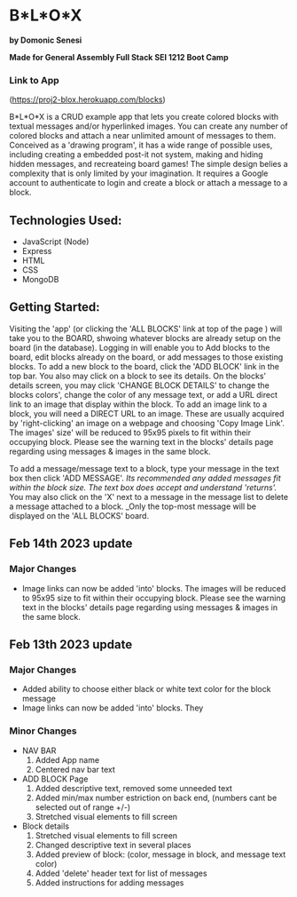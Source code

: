 # B\*L\*O\*X
**by Domonic Senesi**

**Made for General Assembly Full Stack SEI 1212 Boot Camp**

### Link to App
(https://proj2-blox.herokuapp.com/blocks)

B\*L\*O\*X is a CRUD example app that lets you create colored blocks with textual messages and/or hyperlinked images. You can create any number of colored blocks and attach a near unlimited amount of messages to them. Conceived as a 'drawing program', it has a wide range of possible uses, including creating a embedded post-it not system, making and hiding hidden messages, and recreateing board games! The simple design belies a complexity that is only limited by your imagination. It requires a Google account to authenticate to login and create a block or attach a message to a block.

## Technologies Used: 
* JavaScript (Node)
* Express 
* HTML 
* CSS
* MongoDB

## Getting Started: 

Visiting the 'app' (or clicking the 'ALL BLOCKS' link at top of the page ) will take you to the BOARD, shwoing whatever blocks are already setup on the board (in the database). Logging in will enable you to Add blocks to the board, edit blocks already on the board, or add messages to those existing blocks. To add a new block to the board, click the 'ADD BLOCK' link in the top bar. You also may click on a block to see its details. On the blocks' details screen, you may click 'CHANGE BLOCK DETAILS' to change the blocks colors', change the color of any message text, or add a URL direct link to an image that display within the block. To add an image link to a block, you will need a DIRECT URL to an image. These are usually acquired by 'right-clicking' an image on a webpage and choosing 'Copy Image Link'. The images' size' will be reduced to 95x95 pixels to fit within their occupying block. Please see the warning text in the blocks' details page regarding using messages & images in the same block.

To add a message/message text to a block, type your message in the text box then click 'ADD MESSAGE'. _Its recommended any added messages fit within the block size. The text box does accept and understand 'returns'._ You may also click on the 'X' next to a message in the message list to delete a message attached to a block. _Only the top-most message will be displayed on the 'ALL BLOCKS' board.


## Feb 14th 2023 update

### Major Changes

* Image links can now be added 'into' blocks. The images will be reduced to 95x95 size to fit within their occupying block. Please see the warning text in the blocks'  details page regarding using messages & images in the same block.



## Feb 13th 2023 update


### Major Changes

* Added ability to choose either black or white text color for the block message
* Image links can now be added 'into' blocks. They 

### Minor Changes

* NAV BAR
    1. Added App name
    2. Centered nav bar text
* ADD BLOCK Page
    1. Added descriptive text, removed some unneeded text
    2. Added min/max number estriction on back end, (numbers cant be selected out of range +/-)
    3. Stretched visual elements to fill screen
* Block details 
    1. Stretched visual elements to fill screen
    2. Changed descriptive text in several places
    3. Added preview of block: (color, message in block, and message text color)
    4. Added 'delete' header text for list of messages
    5. Added instructions for adding messages

